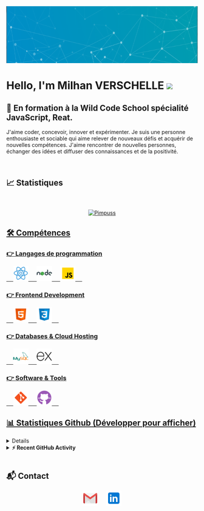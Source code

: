 <img width="100%" height="150px" src="./assets/baniere.png" alt="baniere" />


<h1> Hello, I'm Milhan VERSCHELLE <img width="35" src="https://media.giphy.com/media/hvRJCLFzcasrR4ia7z/giphy.gif"/></h1>

## 💼 En formation à la Wild Code School spécialité JavaScript, Reat.

<p>J'aime coder, concevoir, innover et expérimenter. Je suis une personne enthousiaste et sociable qui aime relever de nouveaux défis et acquérir de nouvelles compétences. J'aime rencontrer de nouvelles personnes, échanger des idées et diffuser des connaissances et de la positivité.</p>
<br>

## 📈 Statistiques 

&emsp; 

<div align="center"> 
<a href="https://github.com/Pimpuss?tab=repositories">
<img align="center" src="https://github-readme-streak-stats.herokuapp.com/?user=Pimpuss&theme=tokyonight" alt="Pimpuss" />
</div>  
 

<div>

## 🛠️ Compétences

 ### 👉 Langages de programmation
  <p align="left"> 
    &emsp; 
    <img width="40px" src="./assets/react.svg" alt="react">
    &emsp; 
    <img width="40px" src="./assets/nodedotjs.svg" alt="node">
    &emsp; 
    <img width="40px" src="./assets/javascript.svg" alt="Javascript">
    &emsp;
  </p>
  
  ### 👉 Frontend Development
  <p align="left">
    &emsp; 
    <img width="40px" src="./assets/html5.svg" alt="HTML5">
    &emsp; 
    <img width="40px" src="./assets/css3.svg" alt="CSS3">
    &emsp;
  </p>  
  
  ### 👉 Databases & Cloud Hosting
  <p align="left">
    &emsp; 
    <img width="40px" src="./assets/mysql.svg" alt="mysql">
    &emsp; 
    <img width="40px" src="./assets/express.svg" alt="express">
    &emsp;
  </p>
  
  ### 👉 Software & Tools
  <p align="left">
    &emsp; 
    <img width="40px" src="./assets/git.svg" alt="git">
    &emsp; 
    <img width="40px" src="./assets/github.svg" alt="gihub">
    &emsp;
  </p>
  
  
  ## 📊 Statistiques Github (Développer pour afficher)
  
 <details> 
 <summary><b>💻 GitHub Profile Stats</b></summary>
    <br/>
    <p align="center">
      <a href="https://github.com/Pimpuss"><img align="center" src="https://github-readme-stats.vercel.app/api?username=Pimpuss&show_icons=true&locale=fr&theme=tokyonight" alt="Pimpuss" height="192px"/></a>
    </p>
    <p  align="center">
      <img src="https://github-readme-stats.vercel.app/api/top-langs?username=Pimpuss&show_icons=true&locale=en&layout=compact&theme=tokyonight" alt="Pimpuss" height="192px"/>
    </p>
    <br/>
    <b>Note:</b> Top languages is only a metric of the languages my public code consists of and doesn't reflect experience or skill level.
    </p>
</details>
  
  <details>
  <summary><b>⚡ Recent GitHub Activity</b></summary>
  <br/>
   <a href="https://github.com/Pimpuss"><img alt="Pimpuss's Activity Graph" src="https://activity-graph.herokuapp.com/graph?username=Pimpuss&custom_title=Pimpuss's%20Contribution%20Graph&theme=react-dark" /></a>
  <br/>

</details>

<br/>

## 📬 Contact 
<div align="center">
<a href="mailto:milhan.verschelle@gmail.com"><img width="40px" src="./assets/gmail.svg" alt="gmail"></img></a>
  &emsp; 
<a href="https://www.linkedin.com/in/milhan-verschelle-049210177/"><img width="40px" src="./assets/linkedin.svg" alt="linkedin"></img></a>
</div>
